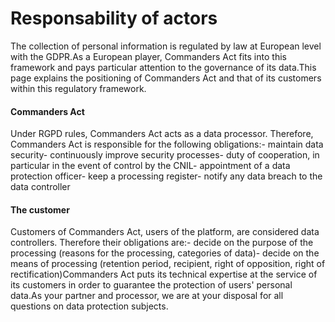 # Responsability of actors

The collection of personal information is regulated by law at European level with the GDPR.As a European player, Commanders Act fits into this framework and pays particular attention to the governance of its data.This page explains the positioning of Commanders Act and that of its customers within this regulatory framework.​

#### Commanders Act <a href="#commanders-act" id="commanders-act"></a>

Under RGPD rules, Commanders Act acts as a data processor. Therefore, Commanders Act is responsible for the following obligations:- maintain data security- continuously improve security processes- duty of cooperation, in particular in the event of control by the CNIL- appointment of a data protection officer- keep a processing register- notify any data breach to the data controller​

#### The customer <a href="#the-customer" id="the-customer"></a>

Customers of Commanders Act, users of the platform, are considered data controllers. Therefore their obligations are:- decide on the purpose of the processing (reasons for the processing, categories of data)- decide on the means of processing (retention period, recipient, right of opposition, right of rectification)Commanders Act puts its technical expertise at the service of its customers in order to guarantee the protection of users' personal data.As your partner and processor, we are at your disposal for all questions on data protection subjects.
